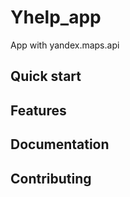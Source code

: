 # Yhelp_app

App with yandex.maps.api 

## Quick start

## Features

## Documentation

## Contributing

